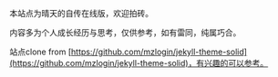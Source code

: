 本站点为晴天的自传在线版，欢迎拍砖。

内容多为个人成长经历与思考，仅供参考，如有雷同，纯属巧合。

站点clone from [https://github.com/mzlogin/jekyll-theme-solid](https://github.com/mzlogin/jekyll-theme-solid)，有兴趣的可以参考。